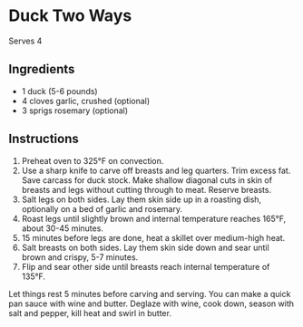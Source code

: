 # Duck Two Ways

Serves 4

## Ingredients

- 1 duck (5-6 pounds)
- 4 cloves garlic, crushed (optional)
- 3 sprigs rosemary (optional)

## Instructions

1. Preheat oven to 325°F on convection.
2. Use a sharp knife to carve off breasts and leg quarters. Trim excess fat. Save carcass for duck stock. Make shallow diagonal cuts in skin of breasts and legs without cutting through to meat. Reserve breasts.
3. Salt legs on both sides. Lay them skin side up in a roasting dish, optionally on a bed of garlic and rosemary.
4. Roast legs until slightly brown and internal temperature reaches 165°F, about 30-45 minutes.
5. 15 minutes before legs are done, heat a skillet over medium-high heat.
6. Salt breasts on both sides. Lay them skin side down and sear until brown and crispy, 5-7 minutes.
7. Flip and sear other side until breasts reach internal temperature of 135°F.

Let things rest 5 minutes before carving and serving. You can make a quick pan sauce with wine and butter. Deglaze with wine, cook down, season with salt and pepper, kill heat and swirl in butter.
